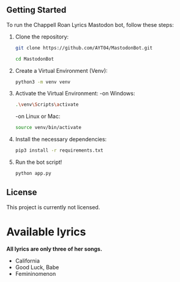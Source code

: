 ## Getting Started
To run the Chappell Roan Lyrics Mastodon bot, follow these steps:

1. Clone the repository:
   ```bash
   git clone https://github.com/AYT04/MastodonBot.git
   ```
   ```bash
   cd MastodonBot
3. Create a Virtual Environment (Venv):
   ```bash
   python3 -m venv venv
4. Activate the Virtual Environment:
   -on Windows:
   ```bash
   .\venv\Scripts\activate
   ```
   -on Linux or Mac:
   ```bash
   source venv/bin/activate
   ```
4. Install the necessary dependencies:
   ```bash
   pip3 install -r requirements.txt

5. Run the bot script!
   ```bash
   python app.py

## License

This project is currently not licensed.

# Available lyrics

**All lyrics are only three of her songs.**

* California
* Good Luck, Babe
* Femininomenon
